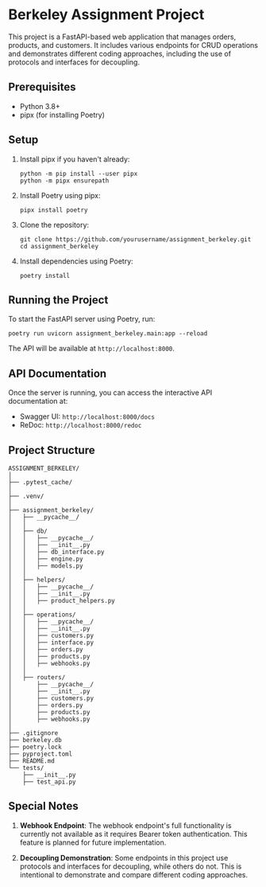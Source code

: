 # Berkeley Assignment Project

This project is a FastAPI-based web application that manages orders, products, and customers. It includes various endpoints for CRUD operations and demonstrates different coding approaches, including the use of protocols and interfaces for decoupling.

## Prerequisites

- Python 3.8+
- pipx (for installing Poetry)

## Setup

1. Install pipx if you haven't already:
   ```
   python -m pip install --user pipx
   python -m pipx ensurepath
   ```

2. Install Poetry using pipx:
   ```
   pipx install poetry
   ```

3. Clone the repository:
   ```
   git clone https://github.com/yourusername/assignment_berkeley.git
   cd assignment_berkeley
   ```

4. Install dependencies using Poetry:
   ```
   poetry install
   ```

## Running the Project

To start the FastAPI server using Poetry, run:

```
poetry run uvicorn assignment_berkeley.main:app --reload
```

The API will be available at `http://localhost:8000`.

## API Documentation

Once the server is running, you can access the interactive API documentation at:

- Swagger UI: `http://localhost:8000/docs`
- ReDoc: `http://localhost:8000/redoc`

## Project Structure

```
ASSIGNMENT_BERKELEY/
│
├── .pytest_cache/
│
├── .venv/
│
├── assignment_berkeley/
│   ├── __pycache__/
│   │
│   ├── db/
│   │   ├── __pycache__/
│   │   ├── __init__.py
│   │   ├── db_interface.py
│   │   ├── engine.py
│   │   ├── models.py
│   │
│   ├── helpers/
│   │   ├── __pycache__/
│   │   ├── __init__.py
│   │   ├── product_helpers.py
│   │
│   ├── operations/
│   │   ├── __pycache__/
│   │   ├── __init__.py
│   │   ├── customers.py
│   │   ├── interface.py
│   │   ├── orders.py
│   │   ├── products.py
│   │   ├── webhooks.py
│   │
│   ├── routers/
│       ├── __pycache__/
│       ├── __init__.py
│       ├── customers.py
│       ├── orders.py
│       ├── products.py
│       ├── webhooks.py
│
├── .gitignore
├── berkeley.db
├── poetry.lock
├── pyproject.toml
├── README.md
└── tests/
    ├── __init__.py
    ├── test_api.py

```

## Special Notes

1. **Webhook Endpoint**: The webhook endpoint's full functionality is currently not available as it requires Bearer token authentication. This feature is planned for future implementation.

2. **Decoupling Demonstration**: Some endpoints in this project use protocols and interfaces for decoupling, while others do not. This is intentional to demonstrate and compare different coding approaches.